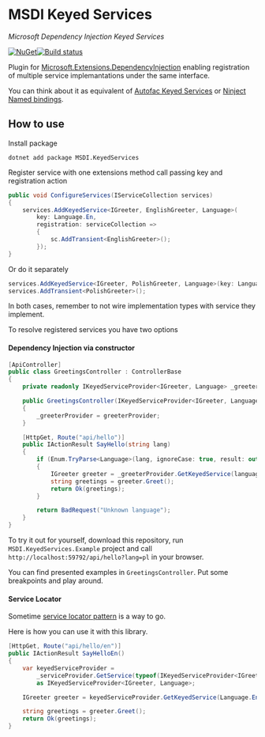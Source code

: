 # MSDI Keyed Services
_Microsoft Dependency Injection Keyed Services_

[![NuGet](https://img.shields.io/nuget/v/MSDI.KeyedServices.svg)](https://www.nuget.org/packages/MSDI.KeyedServices)[![Build status](https://ci.appveyor.com/api/projects/status/af95g68wsxrysv5a/branch/master?svg=true)](https://ci.appveyor.com/project/pizycki/msdi-keyedservices/branch/master)


Plugin for [Microsoft.Extensions.DependencyInjection](https://github.com/aspnet/DependencyInjection) enabling registration of multiple service implemantations under the same interface.

You can think about it as equivalent of [Autofac Keyed Services](http://autofaccn.readthedocs.io/en/latest/advanced/keyed-services.html) or [Ninject Named bindings](https://github.com/ninject/Ninject/wiki/Contextual-Binding#simple-constrained-resolution-named-bindings).

## How to use

Install package

```
dotnet add package MSDI.KeyedServices
```

Register service with one extensions method call passing key and registration action

```csharp
public void ConfigureServices(IServiceCollection services)
{
    services.AddKeyedService<IGreeter, EnglishGreeter, Language>(
        key: Language.En, 
        registration: serviceCollection => 
        {            
        	sc.AddTransient<EnglishGreeter>();
        });
}
```

Or do it separately

```csharp
services.AddKeyedService<IGreeter, PolishGreeter, Language>(key: Language.Pl, registration: null);
services.AddTransient<PolishGreeter>();
```

 In both cases, remember to not wire implementation types with service they implement.

To resolve registered services you have two options

#### Dependency Injection via constructor

```csharp
[ApiController]
public class GreetingsController : ControllerBase
{
    private readonly IKeyedServiceProvider<IGreeter, Language> _greeterProvider;

    public GreetingsController(IKeyedServiceProvider<IGreeter, Language> greeterProvider)
    {
        _greeterProvider = greeterProvider;
    }

    [HttpGet, Route("api/hello")]
    public IActionResult SayHello(string lang)
    {
        if (Enum.TryParse<Language>(lang, ignoreCase: true, result: out var language))
        {
            IGreeter greeter = _greeterProvider.GetKeyedService(language);
            string greetings = greeter.Greet();
            return Ok(greetings);
        }

        return BadRequest("Unknown language");
    }
}
```

To try it out for yourself, download this repository, run `MSDI.KeyedServices.Example` project and call `http://localhost:59792/api/hello?lang=pl` in your browser. 

You can find presented examples in `GreetingsController`. Put some breakpoints and play around.

#### Service Locator

Sometime [service locator pattern](https://en.wikipedia.org/wiki/Service_locator_pattern) is a way to go. 

Here is how you can use it with this library.

```csharp
[HttpGet, Route("api/hello/en")]
public IActionResult SayHelloEn()
{
    var keyedServiceProvider =
        _serviceProvider.GetService(typeof(IKeyedServiceProvider<IGreeter, Language>)) 
        as IKeyedServiceProvider<IGreeter, Language>;

    IGreeter greeter = keyedServiceProvider.GetKeyedService(Language.En);

    string greetings = greeter.Greet();
    return Ok(greetings);
}
```

